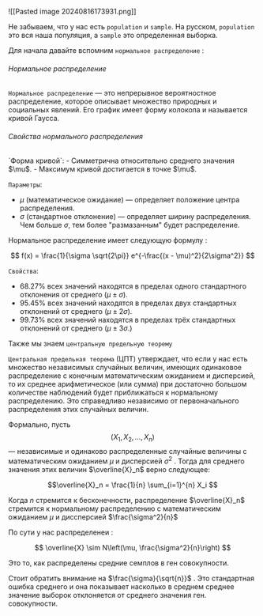 ![[Pasted image 20240816173931.png]]

Не забываем, что у нас есть `population` и `sample`. На русском, `population` это вся наша популяция, а `sample` это определенная выборка. 

Для начала давайте вспомним `нормальное распределение` : 
<h6>Нормальное распределение</h6>

`Нормальное распределение` — это непрерывное вероятностное распределение, которое описывает множество природных и социальных явлений. Его график имеет форму колокола и называется кривой Гаусса.

<h6>Свойства нормального распределения</h6>
`Форма кривой`:
   - Симметрична относительно среднего значения $\mu$.
   - Максимум кривой достигается в точке $\mu$.

`Параметры`:
   - $\mu$ (математическое ожидание) — определяет положение центра распределения.
   - $\sigma$ (стандартное отклонение) — определяет ширину распределения. Чем больше $\sigma$, тем более "размазанным" будет распределение.

Нормальное распределение имеет следующую формулу : 
   
   $$
   f(x) = \frac{1}{\sigma \sqrt{2\pi}} e^{-\frac{(x - \mu)^2}{2\sigma^2}}
$$
   
`Свойства`:
   - 68.27% всех значений находятся в пределах одного стандартного отклонения от среднего $( \mu \pm \sigma).$
   - 95.45% всех значений находятся в пределах двух стандартных отклонений от среднего $( \mu \pm 2\sigma$).
   - 99.73% всех значений находятся в пределах трёх стандартных отклонений от среднего $( \mu \pm 3\sigma$.)

Также мы знаем `центральную предельную теорему`

`Центральная предельная теорема` (ЦПТ) утверждает, что если у нас есть множество независимых случайных величин, имеющих одинаковое распределение с конечным математическим ожиданием и дисперсией, то их среднее арифметическое (или сумма) при достаточно большом количестве наблюдений будет приближаться к нормальному распределению. Это справедливо независимо от первоначального распределения этих случайных величин.

Формально, пусть $$( X_1, X_2, \ldots, X_n)$$ — независимые и одинаково распределенные случайные величины с математическим ожиданием  $\mu$  и дисперсией $\sigma^2$ . Тогда для среднего значения этих величин $\overline{X}_n$ верно следующее: 

$$\overline{X}_n = \frac{1}{n} \sum_{i=1}^{n} X_i
$$

Когда $n$ стремится к бесконечности, распределение $\overline{X}_n$ стремится к нормальному распределению с математическим ожиданием  $\mu$  и диссперсией $\frac{\sigma^2}{n}$

По сути у нас распределенеи : 

$$
\overline{X} \sim N\left(\mu, \frac{\sigma^2}{n}\right)
$$

Это то, как распределены средние семплов в ген совокупности. 

Стоит обратить внимание на $\frac{\sigma}{\sqrt{n}}$ . Это стандартная ошибка среднего и она показывает насколько в среднем среднее значение выборок отклоняется от среднего значения ген. совокупности. 



